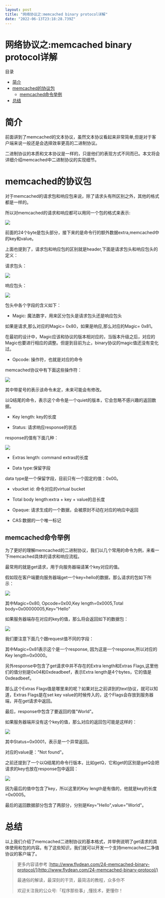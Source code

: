 ```yaml
---
layout: post
title: "网络协议之:memcached binary protocol详解"
date: "2022-06-13T23:18:28.739Z"
---
```

网络协议之:memcached binary protocol详解
=================================

目录

*   [简介](#简介)
*   [memcached的协议包](#memcached的协议包)
    *   [memcached命令举例](#memcached命令举例)
*   [总结](#总结)

简介
==

前面讲到了memcached的文本协议，虽然文本协议看起来非常简单,但是对于客户端来说一般还是会选择效率更高的二进制协议。

二进制协议的本质和文本协议是一样的，只是他们的表现方式不同而已。本文将会详细介绍memcached中二进制协议的实现细节。

memcached的协议包
=============

对于memcached的请求包和响应包来说，除了请求头有所区别之外，其他的格式都是一样的。

所以对memcached的请求和响应都可以用同一个包的格式来表示:

![](https://img-blog.csdnimg.cn/469f275dcb4c4260b864e5bb107c2c72.png)

前面的24个byte是包头部分，接下来的是命令行的额外数据extra,memcached中的key和value。

上面也提到了，请求包和响应包的区别就是header,下面是请求包头和响应包头的定义：

请求包头：

![](https://img-blog.csdnimg.cn/e9d5a55213a549e4a0ade718adddccf9.png)

响应包头：

![](https://img-blog.csdnimg.cn/e5abd776f76f4b32a808f99e2734ea36.png)

包头中各个字段的含义如下：

*   Magic: 魔法数字，用来区分包头是请求包头还是响应包头

如果是请求,那么对应的Magic= 0x80，如果是响应,那么对应的Magic= 0x81。

在最初的设计中，Magic应该和协议的版本相对应的，当版本升级之后，对应的Magic也要进行相应的调整。但是到目前为止，binary协议的magic值还没有变化过。

*   Opcode: 操作符，也就是对应的命令

memcached协议中有下面这些操作符：

![](https://img-blog.csdnimg.cn/38bf547680dc4843bba1a864978b8083.png)

其中带星号的表示该命令未定，未来可能会有修改。

以Q结尾的命令，表示这个命令是一个quiet的版本，它会忽略不感兴趣的返回数据。

*   Key length: key的长度
    
*   Status: 请求响应response的状态
    

response的值有下面几种：

![](https://img-blog.csdnimg.cn/2c30ed1bb0244db885f6725b59c56a1f.png)

*   Extras length: command extras的长度
    
*   Data type:保留字段
    

data type是一个保留字段，目前只有一个固定的值：0x00。

*   vbucket id: 命令对应的virtual bucket
    
*   Total body length:extra + key + value的总长度
    
*   Opaque: 请求生成的一个数据，会被原封不动在对应的响应中返回
    
*   CAS:数据的一个唯一标记
    

memcached命令举例
-------------

为了更好的理解memcached的二进制协议，我们以几个常用的命令为例，来看一下memcached具体的请求和响应流程。

最常用的就是get请求，用于向服务器端请某个key对应的值。

假如现在客户端要向服务器端get一个key=hello的数据，那么请求的包如下所示：

![](https://img-blog.csdnimg.cn/02f3d8fec9c04cea9b12c9d3cd2cdc96.png)

其中Magic=0x80, Opcode=0x00,Key length=0x0005,Total body=0x00000005,Key="Hello"

如果服务器端存在对应的key的值，那么将会返回如下的数据包：

![](https://img-blog.csdnimg.cn/e815319365014445b0b3efcd8ae7b8d3.png)

我们要注意下面几个跟request值不同的字段：

其中Magic=0x81表示这个是一个response, 因为这是一个response,所以对应的Key length=0x0000。

另外response中包含了get请求中并不存在的Extra length和Extras Flags,这里他们的值分别是0x04和0xdeadbeef，表示Extra length是4个bytes，它的值是0xdeadbeef。

那么这个Extras Flags值是哪里来的呢？如果对比之前讲到的text协议，就可以知道，Extras Flags是在set key value的时候传入的，这个Flags会存放到服务器端，并在get请求中返回。

最后，response中包含了要返回的值"World"。

如果服务器端并没有这个key的值，那么对应的返回包可能是这样的：

![](https://img-blog.csdnimg.cn/bddd90a7226f4d4ea1cb5a299845baed.png)

其中Status=0x0001，表示是一个异常返回。

对应的value是："Not found"。

之前还提到了一个以Q结尾的命令行版本，比如getQ，它和get的区别是getQ会把请求的key也放在response包中返回：

![](https://img-blog.csdnimg.cn/7a5bb32b98a9460297c275e083b16f41.png)

因为最后的值中包含了key，所以这里的Key length是有值的，他就是key的长度=0x0005。

最后的返回数据部分包含了两部分，分别是Key="Hello",value="World"。

总结
==

以上我们介绍了memcached二进制协议的基本格式，并举例说明了get请求的具体使用和包的内容。有了这些知识，我们就可以开发一个支持memcached二净值协议的客户端了。

> 更多内容请参考 [http://www.flydean.com/24-memcached-binary-protocol/](http://www.flydean.com/24-memcached-binary-protocol/)
> 
> 最通俗的解读，最深刻的干货，最简洁的教程，众多你不
> 
> 欢迎关注我的公众号:「程序那些事」,懂技术，更懂你！
